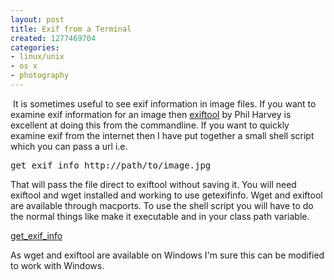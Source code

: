 ```yaml
---
layout: post
title: Exif from a Terminal
created: 1277469704
categories:
- linux/unix
- os x
- photography
---
```

<p>&nbsp;It is sometimes useful to see exif information in image files. If you want to examine exif information for an image then <a href="http://www.sno.phy.queensu.ca/~phil/exiftool/">exiftool</a> by Phil Harvey is excellent at doing this from the commandline. If you want to quickly examine exif from the internet then I have put together a small shell script which you can pass a url i.e.</p>
<pre>
get_exif_info http://path/to/image.jpg
</pre>
<p>That will pass the file direct to exiftool without saving it. You will need exiftool and wget installed and working to use getexifinfo. Wget and exiftool are available through macports. To use the shell script you will have to do the normal things like make it executable and in your class path variable.</p>
<p><a href="/sites/default/files/get_exif_info.">get_exif_info</a></p>
<p>As wget and exiftool are available on Windows I'm sure this can be modified to work with Windows.</p>
